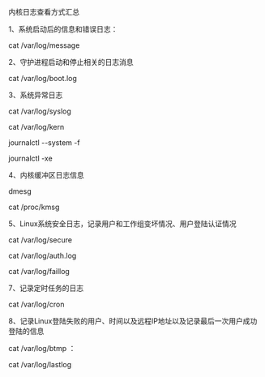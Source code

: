 内核日志查看方式汇总

1、系统启动后的信息和错误日志：

cat /var/log/message

2、守护进程启动和停止相关的日志消息

cat /var/log/boot.log

3、系统异常日志

cat /var/log/syslog

cat /var/log/kern

journalctl --system -f

journalctl -xe

4、内核缓冲区日志信息

dmesg

cat /proc/kmsg

5、Linux系统安全日志，记录用户和工作组变坏情况、用户登陆认证情况

cat /var/log/secure

cat /var/log/auth.log

cat /var/log/faillog

7、记录定时任务的日志

cat /var/log/cron

8、记录Linux登陆失败的用户、时间以及远程IP地址以及记录最后一次用户成功登陆的信息

cat /var/log/btmp ：

cat /var/log/lastlog

